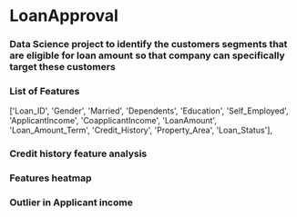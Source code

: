 # LoanApproval

### Data Science project to identify the customers segments that are eligible for loan amount so that company can specifically target these customers

### List of Features 
['Loan_ID', 'Gender', 'Married', 'Dependents', 'Education',
 'Self_Employed', 'ApplicantIncome', 'CoapplicantIncome', 'LoanAmount',
 'Loan_Amount_Term', 'Credit_History', 'Property_Area', 'Loan_Status'],
 
### Credit history feature analysis

### Features heatmap

### Outlier in Applicant income



      
